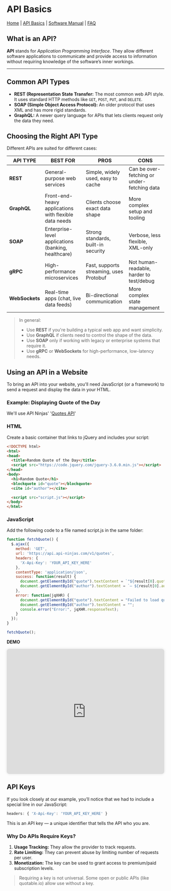 # API Basics

[Home](../index.md) | [API Basics](api-guide.md) | [Software Manual](software-manual.md) | [FAQ](faq.md)

## What is an API?

**API** stands for *Application Programming Interface*. They allow different software applications to communicate and provide access to information without requiring knowledge of the software’s inner workings.

---

## Common API Types

- **REST (Representation State Transfer:** The most common web API style. It uses standard HTTP methods like `GET`, `POST`, `PUT`, and `DELETE`.
- **SOAP (Simple Object Access Protocol):** An older protocol that uses XML and has more rigid standards.
- **GraphQL:** A newer query language for APIs that lets clients request only the data they need.

## Choosing the Right API Type
Different APIs are suited for different cases:

| API TYPE | BEST FOR | PROS | CONS |
|----------|----------|------|------|
| **REST** |General-purpose web services | Simple, widely used, easy to cache | Can be over-fetching or under-fetching data |
| **GraphQL**| Front-end-heavy applications with flexible data needs | Clients choose exact data shape | More complex setup and tooling |
| **SOAP**   | Enterprise-level applications (banking, healthcare) | Strong standards, built-in security | Verbose, less flexible, XML-only |
| **gRPC**   | High-performance microservices | Fast, supports streaming, uses Protobuf | Not human-readable, harder to test/debug |
| **WebSockets** | Real-time apps (chat, live data feeds) | Bi-directional communication | More complex state management |

> In general:  
> - Use **REST** if you're building a typical web app and want simplicity.  
> - Use **GraphQL** if clients need to control the shape of the data.  
> - Use **SOAP** only if working with legacy or enterprise systems that require it.  
> - Use **gRPC** or **WebSockets** for high-performance, low-latency needs.

## Using an API in a Website

To bring an API into your website, you'll need JavaScript (or a framework) to send a request and display the data in your HTML.

### Example: Displaying Quote of the Day

We'll use API Ninjas' '[Quotes API](https://api-ninjas.com/api/quotes)'

### HTML
Create a basic container that links to jQuery and includes your script:

```html
<!DOCTYPE html>
<html>
<head>
  <title>Random Quote of the Day</title>
  <script src="https://code.jquery.com/jquery-3.6.0.min.js"></script>
</head>
<body>
  <h1>Random Quote</h1>
  <blockquote id="quote"></blockquote>
  <cite id="author"></cite>

  <script src="script.js"></script>
</body>
</html>
```

### JavaScript
Add the following code to a file named script.js in the same folder:

```JavaScript
function fetchQuote() {
  $.ajax({
    method: 'GET',
    url: 'https://api.api-ninjas.com/v1/quotes',
    headers: {
      'X-Api-Key': 'YOUR_API_KEY_HERE'
    },
    contentType: 'application/json',
    success: function(result) {
      document.getElementById("quote").textContent = `"${result[0].quote}"`;
      document.getElementById("author").textContent = `— ${result[0].author}`;
    },
    error: function(jqXHR) {
      document.getElementById("quote").textContent = "Failed to load quote.";
      document.getElementById("author").textContent = "";
      console.error("Error:", jqXHR.responseText);
    }
  });
}

fetchQuote();
```
**DEMO** 

<iframe src="https://farringtonwrites.github.io/farrington-portfolio/projects/quote-demo.html"
        width="100%" height="400"
        style="border: none; border-radius: 8px; box-shadow: 0 0 10px rgba(0,0,0,0.1);">
</iframe>

## API Keys
If you look closely at our example, you’ll notice that we had to include a special line in our JavaScript:

```JavaScript
headers: { 'X-Api-Key': 'YOUR_API_KEY_HERE' }
```
This is an API key — a unique identifier that tells the API who you are.

### Why Do APIs Require Keys?
1. **Usage Tracking:** They allow the provider to track requests.
2. **Rate Limiting:** They can prevent abuse by limiting number of requests per user.
3. **Monetization:** The key can be used to grant access to premium/paid subscription levels.
> Requiring a key is not universal. Some open or public APIs (like quotable.io) allow use without a key. 


